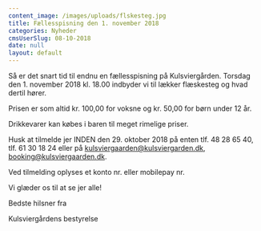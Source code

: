 ```yaml
---
content_image: /images/uploads/flskesteg.jpg
title: Fællesspisning den 1. november 2018
categories: Nyheder
cmsUserSlug: 08-10-2018
date: null
layout: default
---
```


Så er det snart tid til endnu en fællesspisning på Kulsviergården. Torsdag den 1. november 2018 kl. 18.00 indbyder vi til lækker flæskesteg og hvad dertil hører.

Prisen er som altid kr. 100,00 for voksne og kr. 50,00 for børn under 12 år. 

Drikkevarer kan købes i baren til meget rimelige priser.

Husk at tilmelde jer INDEN den 29. oktober 2018 på enten tlf. 48 28 65 40, tlf. 61 30 18 24 eller på [kulsviergaarden@kulsviergarden.dk](mailto:kulsviergaarden@kulsviergaarden.dk), [booking@kulsviergaarden.dk](mailto:booking@kulsviergaarden.dk). 

Ved tilmelding oplyses et konto nr. eller mobilepay nr.

Vi glæder os til at se jer alle!

Bedste hilsner fra 

Kulsviergårdens bestyrelse

